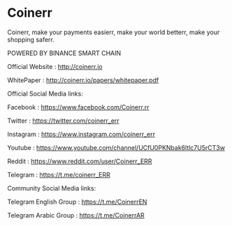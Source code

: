 # Coinerr
Coinerr, make your payments easierr, make your world betterr, make your shopping saferr.

POWERED BY BINANCE SMART CHAIN

Official Website : http://coinerr.io

WhitePaper : http://coinerr.io/papers/whitepaper.pdf

Official Social Media links:

Facebook : https://www.facebook.com/Coinerr.rr

Twitter : https://twitter.com/coinerr_err

Instagram : https://www.instagram.com/coinerr_err

Youtube : https://www.youtube.com/channel/UCfU0PKNbak6ltlc7U5rCT3w

Reddit : https://www.reddit.com/user/Coinerr_ERR

Telegram : https://t.me/coinerr_ERR

Community Social Media links:

Telegram English Group : https://t.me/CoinerrEN

Telegram Arabic Group : https://t.me/CoinerrAR
